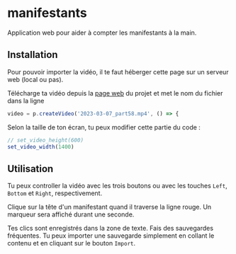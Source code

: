 # manifestants

Application web pour aider à compter les manifestants à la main.

## Installation

Pour pouvoir importer la vidéo, il te faut héberger cette page sur un serveur web (local ou pas).

Télécharge ta vidéo depuis la [page web](https://www.irif.fr/~charbit/ComptageManifs/Comptage.html) du projet et met le nom du fichier dans la ligne

```javascript
video = p.createVideo('2023-03-07_part58.mp4', () => {
```

Selon la taille de ton écran, tu peux modifier cette partie du code :

```javascript
// set_video_height(600)
set_video_width(1400)
```

## Utilisation

Tu peux controller la vidéo avec les trois boutons ou avec les touches `Left`, `Bottom` et `Right`, respectivement.

Clique sur la tête d'un manifestant quand il traverse la ligne rouge. Un marqueur sera affiché durant une seconde.

Tes clics sont enregistrés dans la zone de texte. Fais des sauvegardes fréquentes. Tu peux importer une sauvegarde simplement en collant le contenu et en cliquant sur le bouton `Import`.
